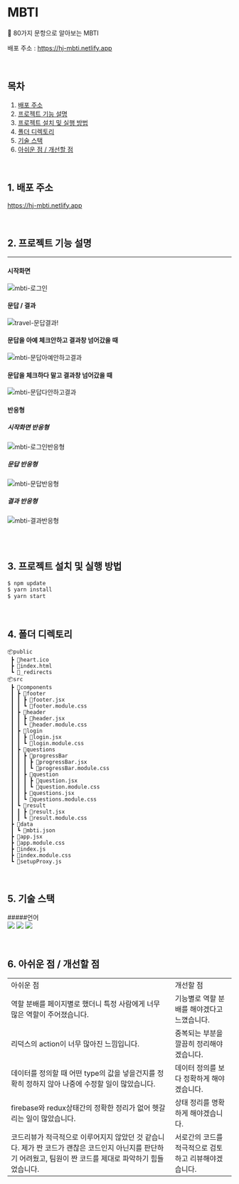 # MBTI

🧾 80가지 문항으로 알아보는 MBTI

배포 주소 : https://hj-mbti.netlify.app

<br>

## 목차

1. [배포 주소](#1)
2. [프로젝트 기능 설명](#2)
3. [프로젝트 설치 및 실행 방법](#3)
4. [폴더 디렉토리](#4)
5. [기술 스택](#5)
6. [아쉬운 점 / 개선할 점](#6)

<br>

## 1. 배포 주소<a id="1"></a>

https://hj-mbti.netlify.app

<br>

## 2. 프로젝트 기능 설명 <a id="2"></a>

<hr />

#### 시작화면

![mbti-로그인](https://user-images.githubusercontent.com/76847993/136400291-44d2d296-7df1-4458-a7fb-b1065c8418dc.gif)

#### 문답 / 결과

![travel-문답결과!](https://user-images.githubusercontent.com/76847993/136499011-0ea04b9b-b4ee-4513-9737-7318c8e5e8ed.gif)

#### 문답을 아예 체크안하고 결과창 넘어갔을 때

![mbti-문답아예안하고결과](https://user-images.githubusercontent.com/76847993/136400084-7d8593f9-1cb2-4203-b8b2-bb6ce342c6a4.gif)

#### 문답을 체크하다 말고 결과창 넘어갔을 때

![mbti-문답다안하고결과](https://user-images.githubusercontent.com/76847993/136400112-6d4bf592-c9d4-49be-b2a6-55eb5d62e410.gif)

#### 반응형

##### 시작화면 반응형

![mbti-로그인반응형](https://user-images.githubusercontent.com/76847993/136400263-8fa4638d-efb9-47da-a19f-6079129d3d47.gif)

##### 문답 반응형

![mbti-문답반응형](https://user-images.githubusercontent.com/76847993/136400099-d7bc2341-4509-4a7e-be10-d3ead9ea6c62.gif)

##### 결과 반응형

![mbti-결과반응형](https://user-images.githubusercontent.com/76847993/136400306-1cac2318-1926-4515-b85d-60286f75dc70.gif)

<br>
<br>

## 3. 프로젝트 설치 및 실행 방법 <a id="3"></a>

```js
$ npm update
$ yarn install
$ yarn start
```

<br>

## 4. 폴더 디렉토리 <a id="4"></a>

```
📦public
 ┣ 📜heart.ico
 ┣ 📜index.html
 ┗ 📜_redirects
📦src
 ┣ 📂components
 ┃ ┣ 📂footer
 ┃ ┃ ┣ 📜footer.jsx
 ┃ ┃ ┗ 📜footer.module.css
 ┃ ┣ 📂header
 ┃ ┃ ┣ 📜header.jsx
 ┃ ┃ ┗ 📜header.module.css
 ┃ ┣ 📂login
 ┃ ┃ ┣ 📜login.jsx
 ┃ ┃ ┗ 📜login.module.css
 ┃ ┣ 📂questions
 ┃ ┃ ┣ 📂progressBar
 ┃ ┃ ┃ ┣ 📜progressBar.jsx
 ┃ ┃ ┃ ┗ 📜progressBar.module.css
 ┃ ┃ ┣ 📂question
 ┃ ┃ ┃ ┣ 📜question.jsx
 ┃ ┃ ┃ ┗ 📜question.module.css
 ┃ ┃ ┣ 📜questions.jsx
 ┃ ┃ ┗ 📜questions.module.css
 ┃ ┗ 📂result
 ┃ ┃ ┣ 📜result.jsx
 ┃ ┃ ┗ 📜result.module.css
 ┣ 📂data
 ┃ ┗ 📜mbti.json
 ┣ 📜app.jsx
 ┣ 📜app.module.css
 ┣ 📜index.js
 ┣ 📜index.module.css
 ┗ 📜setupProxy.js
```

<br>

## 5. 기술 스택 <a id="5"></a>

#####언어<br/>
<img src="https://img.shields.io/badge/React-61DAFB?style=for-the-badge&logo=react&logoColor=black">
<img src="https://img.shields.io/badge/React_Router-CA4245?style=for-the-badge&logo=react-router&logoColor=black">
<img src="https://img.shields.io/badge/postCss-DD3A0A?style=for-the-badge&logo=postCss&logoColor=black">

<br>

## 6. 아쉬운 점 / 개선할 점 <a id="6"></a>

<table class="table">
  <tr>
    <td class="title left">아쉬운 점</td>
    <td class="title right">개선할 점</td>
  </tr>
  <tr>
    <td>역할 분배를 페이지별로 했더니 특정 사람에게 너무 많은 역할이 주어졌습니다.</td>
    <td>기능별로 역할 분배를 해야겠다고 느꼈습니다.</td>
  </tr>
  <tr>
    <td>리덕스의 action이 너무 많아진 느낌입니다.</td>
    <td>중복되는 부분을 깔끔히 정리해야겠습니다.</td>
  </tr>
  <tr>
    <td>데이터를 정의할 때 어떤 type의 값을 넣을건지를 정확히 정하지 않아 나중에 수정할 일이 많았습니다.</td>
    <td>데이터 정의를 보다 정확하게 해야겠습니다.</td>
  </tr>
  <tr>
    <td>firebase와 redux상태간의 정확한 정리가 없어 헷갈리는 일이 많았습니다.	</td>
    <td>상태 정리를 명확하게 해야겠습니다.</td>
  </tr>
  <tr>
    <td>코드리뷰가 적극적으로 이루어지지 않았던 것 같습니다. 제가 짠 코드가 괜찮은 코드인지 아닌지를 판단하기 어려웠고, 팀원이 짠 코드를 제대로 파악하기 힘들었습니다.</td>
    <td>서로간의 코드를 적극적으로 검토하고 리뷰해야겠습니다.</td>
  </tr>
